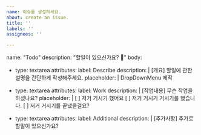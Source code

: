 ```yaml
---
name: 이슈를 생성하세요.
about: create an issue.
title: ''
labels: ''
assignees: ''

---
```


name: "Todo"
description: "할일이 있으신가요? 📗"
body:
  - type: textarea
    attributes:
      label: Describe
      description: |
        [개요] 할일에 관한 설명을 간단하게 작성해주세요.
      placeholder: |
        DropDownMenu 제작

  - type: textarea
    attributes:
      label: Work
      description: |
        [작업내용] 무슨 작업을 하셨나요?
      placeholder: |
        [ ] 저거 거시기 했어요 
        [ ] 저거 거시기 거시기를 했습니다.
        [ ] 저거 거시기를 끝냈을걸요?

  - type: textarea
    attributes:
      label: Additional
      description: |
        [추가사항] 추가로 할말이 있으신가요?
